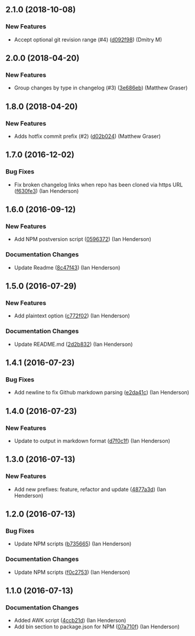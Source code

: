 
## 2.1.0 (2018-10-08)
### New Features
- Accept optional git revision range (#4) ([d092f98](https://github.com/ianhenderson/simple-git-changelog/commit/d092f98eab8226d457fae4de1990185e9fdb3c2f)) (Dmitry M)

## 2.0.0 (2018-04-20)
### New Features
- Group changes by type in changelog (#3) ([3e686eb](https://github.com/ianhenderson/simple-git-changelog/commit/3e686ebed79ce46279083063fa685746666ded92)) (Matthew Graser)

## 1.8.0 (2018-04-20)
### New Features
- Adds hotfix commit prefix (#2) ([d02b024](https://github.com/ianhenderson/simple-git-changelog/commit/d02b0248510826bf0e923f60d33a873828ba6040)) (Matthew Graser)

## 1.7.0 (2016-12-02)
### Bug Fixes
- Fix broken changelog links when repo has been cloned via https URL ([f630fe3](https://github.com/ianhenderson/simple-git-changelog/commit/f630fe3c228226b0f6e797dbd0d62db431b93dc1)) (Ian Henderson)

## 1.6.0 (2016-09-12)
### New Features
- Add NPM postversion script ([0596372](https://github.com/ianhenderson/simple-git-changelog/commit/0596372f4ff82fa5de12f981de9e0c68d3c2e082)) (Ian Henderson)
### Documentation Changes
- Update Readme ([8c47f43](https://github.com/ianhenderson/simple-git-changelog/commit/8c47f43d8f29e452c49cf8671a02b595cc551e59)) (Ian Henderson)

## 1.5.0 (2016-07-29)
### New Features
- Add plaintext option ([c772f02](https://github.com/ianhenderson/simple-git-changelog/commit/c772f020582a5849466446e88b782491450b8794)) (Ian Henderson)
### Documentation Changes
- Update README.md ([2d2b832](https://github.com/ianhenderson/simple-git-changelog/commit/2d2b8327c6716d4f22b7cf81164999b55581d060)) (Ian Henderson)

## 1.4.1 (2016-07-23)
### Bug Fixes
- Add newline to fix Github markdown parsing ([e2da41c](https://github.com/ianhenderson/simple-git-changelog/commit/e2da41c24de53195194b8e0da312b134835951e5)) (Ian Henderson)

## 1.4.0 (2016-07-23)
### New Features
- Update to output in markdown format ([d7f0c1f](https://github.com/ianhenderson/simple-git-changelog/commit/d7f0c1f819f5892e124041ecbe535500e773da0d)) (Ian Henderson)

## 1.3.0 (2016-07-13)
### New Features
- Add new prefixes: feature, refactor and update ([4877a3d](https://github.com/ianhenderson/simple-git-changelog/commit/4877a3d516f1d1580a0d3912b0178be777ccad7f)) (Ian Henderson)

## 1.2.0 (2016-07-13)
### Bug Fixes
- Update NPM scripts ([b735665](https://github.com/ianhenderson/simple-git-changelog/commit/b7356652b35294dd4f966c737dd41ece333cc6cd)) (Ian Henderson)
### Documentation Changes
- Update NPM scripts ([f0c2753](https://github.com/ianhenderson/simple-git-changelog/commit/f0c275342f5734d5b297fcb342c5df1904536abc)) (Ian Henderson)

## 1.1.0 (2016-07-13)
### Documentation Changes
- Added AWK script ([4ccb21d](https://github.com/ianhenderson/simple-git-changelog/commit/4ccb21d97a017eb34ff01b6e09f1d843e7336050)) (Ian Henderson)
- Add bin section to package.json for NPM ([07a710f](https://github.com/ianhenderson/simple-git-changelog/commit/07a710f7a056c695c141d8845329ca4ccf62fc6e)) (Ian Henderson)
